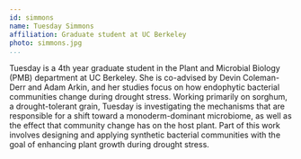 ```yaml
---
id: simmons
name: Tuesday Simmons
affiliation: Graduate student at UC Berkeley
photo: simmons.jpg
...
```


Tuesday is a 4th year graduate student in the Plant and Microbial Biology (PMB)
department at UC Berkeley. She is co-advised by Devin Coleman-Derr and Adam
Arkin, and her studies focus on how endophytic bacterial communities change
during drought stress. Working primarily on sorghum, a drought-tolerant grain,
Tuesday is investigating the mechanisms that are responsible for a shift toward
a monoderm-dominant microbiome, as well as the effect that community change has
on the host plant. Part of this work involves designing and applying synthetic
bacterial communities with the goal of enhancing plant growth during drought
stress.
